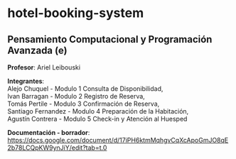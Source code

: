 # hotel-booking-system

## Pensamiento Computacional y Programación Avanzada (e)

**Profesor**: Ariel Leibouski

**Integrantes**: 
    <br> Alejo Chuquel - Modulo 1 Consulta de Disponibilidad,
    <br> Ivan Barragan - Modulo 2 Registro de Reserva,
    <br> Tomás Pertile - Modulo 3 Confirmación de Reserva,
    <br> Santiago Fernandez - Modulo 4 Preparación de la Habitación,
    <br> Agustín Contrera - Modulo 5 Check-in y Atención al Huesped

**Documentación - borrador**: https://docs.google.com/document/d/17iPH6ktmMqhgvCqXcApoGmJO8qE2b78LCQpKW9ynJiY/edit?tab=t.0
